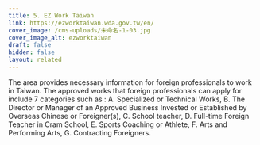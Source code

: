 ```yaml
---
title: 5. EZ Work Taiwan
link: https://ezworktaiwan.wda.gov.tw/en/
cover_image: /cms-uploads/未命名-1-03.jpg
cover_image_alt: ezworktaiwan
draft: false
hidden: false
layout: related
---
```

The area provides necessary information for foreign professionals to work in Taiwan. The approved works that foreign professionals can apply for include 7 categories such as : A. Specialized or Technical Works, B. The Director or Manager of an Approved Business Invested or Established by Overseas Chinese or Foreigner(s), C. School teacher, D. Full-time Foreign Teacher in Cram School, E. Sports Coaching or Athlete, F. Arts and Performing Arts, G. Contracting Foreigners.
